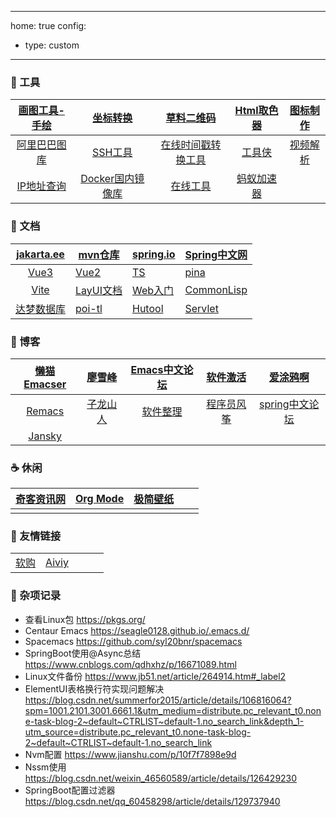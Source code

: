 
---
home: true
config:
  - type: custom
---

### 🔨 工具

| [画图工具-手绘](https://excalidraw.com/) |        [坐标转换](https://tool.lu/coordinate/)         |                [草料二维码](https://cli.im/)                 | [Html取色器](https://m.runoob.com/tags/html-colorpicker.html) |  [图标制作](https://www.bitbug.net/)  |
| :--------------------------------------: | :----------------------------------------------------: | :----------------------------------------------------------: | :----------------------------------------------------------: | :-----------------------------------: |
| [阿里巴巴图库](https://www.iconfont.cn/) | [SSH工具](https://mobaxterm.mobatek.net/download.html) | [在线时间戳转换工具](https://www.beijing-time.org/shijianchuo/) | [工具侠](http://tool.6zkx.com/Tools/Certificate/CertNumMakeUp) | [视频解析](https://shuiyinla.com/cn/) |
|    [IP地址查询](https://tool.lu/ip/)     |    [Docker国内镜像库](https://atomhub.openatom.cn/)    |                 [在线工具](https://tool.lu/)                 |    [蚂蚁加速器](https://49cd.dmstaqw.com/c-5016/a-b8WsF)     |                                       |


### 📑 文档

| [jakarta.ee](https://jakarta.ee/specifications/platform/10/apidocs/) | [mvn仓库](https://mvnrepository.com/)              | [spring.io](https://spring.io/)                              | [Spring中文网](https://springdoc.cn/)                        |
| :----------------------------------------------------------: | -------------------------------------------------- | ------------------------------------------------------------ | ------------------------------------------------------------ |
|     [Vue3](https://cn.vuejs.org/guide/introduction.html)     | [Vue2](https://v2.cn.vuejs.org/)                   | [TS](https://ts.nodejs.cn/docs/handbook/typescript-from-scratch.html) | [pina](https://pinia.vuejs.org/zh/introduction.html)         |
|             [Vite](https://vitejs.cn/vite3-cn/)              | [LayUI文档](https://lln.kim/layui/doc/)            | [Web入门](https://developer.mozilla.org/zh-CN/docs/Learn/Getting_started_with_the_web) | [CommonLisp](https://www.bookstack.cn/read/acl-zh/e3d8509f672f3e2e.md) |
| [达梦数据库](https://eco.dameng.com/document/dm/zh-cn/faq/)  | [poi-tl](https://deepoove.com/poi-tl/#_why_poi_tl) | [Hutool](https://www.hutool.cn/)                             | [Servlet](https://jakarta.ee/learn/docs/jakartaee-tutorial/current/index.html) |



### 🍺 博客

| [懒猫Emacser](https://manateelazycat.github.io/) | [廖雪峰](https://www.liaoxuefeng.com/) | [Emacs中文论坛](https://emacs-china.org/) | [软件激活](https://www.exception.site/) | [爱涂鸦啊](https://aituyaa.com/) |
| :-----------------------------------------------: | :------------------------------------: | :----------------------------------------: | :-------------------------------------: | :-------------------------------: |
|           [Remacs](https://remacs.fun/)           | [子龙山人](https://zilongshanren.com)  |    [软件整理](https://soft.xubin.org/)    | [程序员风筝](https://www.moonkite.cn/) | [spring中文论坛](https://forum.springdoc.cn/) |
| [Jansky](https://jansky520.github.io/) |  |  |  |  |

### ☕ 休闲

| [奇客资讯网](https://www.solidot.org/) | [Org Mode](https://blog.csdn.net/u010994434/article/details/113647518) | [极简壁纸](https://bz.zzzmh.cn/index) |      |      |
| :------------------------------------: | :----------------------------------------------------------: | ------------------------------------- | ---- | ---- |
|                                        |                                                              |                                       |      |      |



### 🧲 友情链接

|                                                           |                                                  |      |      |      |
| :-------------------------------------------------------: | :----------------------------------------------: | ---- | ---- | ---- |
| [软购](https://apsgo.com/store/product/windows-11?id=703) | [Aiviy](https://www.aiviy.com/item/workstations) |      |      |      |

### 🔖 杂项记录

- 查看Linux包    https://pkgs.org/
- Centaur Emacs  https://seagle0128.github.io/.emacs.d/
- Spacemacs     https://github.com/syl20bnr/spacemacs
- SpringBoot使用@Async总结 https://www.cnblogs.com/qdhxhz/p/16671089.html
- Linux文件备份 https://www.jb51.net/article/264914.htm#_label2
- ElementUI表格换行符实现问题解决 https://blog.csdn.net/summerfor2015/article/details/106816064?spm=1001.2101.3001.6661.1&utm_medium=distribute.pc_relevant_t0.none-task-blog-2~default~CTRLIST~default-1.no_search_link&depth_1-utm_source=distribute.pc_relevant_t0.none-task-blog-2~default~CTRLIST~default-1.no_search_link
- Nvm配置 https://www.jianshu.com/p/10f7f7898e9d
- Nssm使用 https://blog.csdn.net/weixin_46560589/article/details/126429230
- SpringBoot配置过滤器 https://blog.csdn.net/qq_60458298/article/details/129737940
